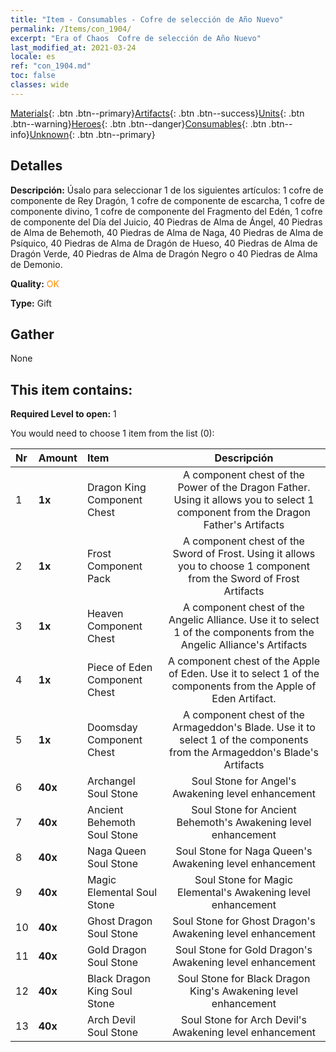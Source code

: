 ```yaml
---
title: "Item - Consumables - Cofre de selección de Año Nuevo"
permalink: /Items/con_1904/
excerpt: "Era of Chaos  Cofre de selección de Año Nuevo"
last_modified_at: 2021-03-24
locale: es
ref: "con_1904.md"
toc: false
classes: wide
---
```

 [Materials](/es/Items/){: .btn .btn--primary}[Artifacts](/es/Items/Artifacts/){: .btn .btn--success}[Units](/es/Items/Units/){: .btn .btn--warning}[Heroes](/es/Items/Heroes/){: .btn .btn--danger}[Consumables](/es/Items/Consumables/){: .btn .btn--info}[Unknown](/es/Items/Unknown/){: .btn .btn--primary}

## Detalles
 **Descripción:** Úsalo para seleccionar 1 de los siguientes artículos: 1 cofre de componente de Rey Dragón, 1 cofre de componente de escarcha, 1 cofre de componente divino, 1 cofre de componente del Fragmento del Edén, 1 cofre de componente del Día del Juicio, 40 Piedras de Alma de Ángel, 40 Piedras de Alma de Behemoth, 40 Piedras de Alma de Naga, 40 Piedras de Alma de Psíquico, 40 Piedras de Alma de Dragón de Hueso, 40 Piedras de Alma de Dragón Verde, 40 Piedras de Alma de Dragón Negro o 40 Piedras de Alma de Demonio.

 **Quality:** <span style="color: #FF8C00">OK</span>

 **Type:** Gift

## Gather

  None

## This item contains:

 **Required Level to open:** 1

 You would need to choose 1 item from the list (0):

  | Nr | Amount |     Item    | Descripción |
  |:---|:-------|:------------|:-----------:|
  | 1 |  **1x** | Dragon King Component Chest | A component chest of the Power of the Dragon Father. Using it allows you to select 1 component from the Dragon Father's Artifacts  | 
  | 2 |  **1x** | Frost Component Pack | A component chest of the Sword of Frost. Using it allows you to choose 1 component from the Sword of Frost Artifacts  | 
  | 3 |  **1x** | Heaven Component Chest | A component chest of the Angelic Alliance. Use it to select 1 of the components from the Angelic Alliance's Artifacts  | 
  | 4 |  **1x** | Piece of Eden Component Chest | A component chest of the Apple of Eden. Use it to select 1 of the components from the Apple of Eden Artifact.  | 
  | 5 |  **1x** | Doomsday Component Chest | A component chest of the Armageddon's Blade. Use it to select 1 of the components from the Armageddon's Blade's Artifacts  | 
  | 6 |  **40x** | Archangel Soul Stone | Soul Stone for Angel's Awakening level enhancement  | 
  | 7 |  **40x** | Ancient Behemoth Soul Stone | Soul Stone for Ancient Behemoth's Awakening level enhancement  | 
  | 8 |  **40x** | Naga Queen Soul Stone | Soul Stone for Naga Queen's Awakening level enhancement  | 
  | 9 |  **40x** | Magic Elemental Soul Stone | Soul Stone for Magic Elemental's Awakening level enhancement  | 
  | 10 |  **40x** | Ghost Dragon Soul Stone | Soul Stone for Ghost Dragon's Awakening level enhancement  | 
  | 11 |  **40x** | Gold Dragon Soul Stone | Soul Stone for Gold Dragon's Awakening level enhancement  | 
  | 12 |  **40x** | Black Dragon King Soul Stone | Soul Stone for Black Dragon King's Awakening level enhancement  | 
  | 13 |  **40x** | Arch Devil Soul Stone | Soul Stone for Arch Devil's Awakening level enhancement  | 
